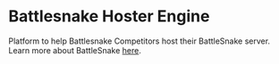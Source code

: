 # Battlesnake Hoster Engine
Platform to help Battlesnake Competitors host their BattleSnake server. Learn more about BattleSnake [here](https://play.battlesnake.com/).
